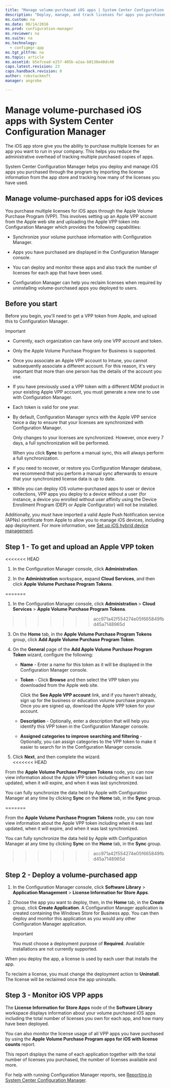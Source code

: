 ```yaml
---
title: "Manage volume-purchased iOS apps | System Center Configuration Manager"
description: "Deploy, manage, and track licenses for apps you purchased through the iOS app store."
ms.custom: na
ms.date: 08/14/2016
ms.prod: configuration-manager
ms.reviewer: na
ms.suite: na
ms.technology:
  - configmgr-app
ms.tgt_pltfrm: na
ms.topic: article
ms.assetid: b5e7cead-e257-405b-a2aa-b0130e48dc40
caps.latest.revision: 23
caps.handback.revision: 0
author: robstackmsftmanager: angrobe

---
```

# Manage volume-purchased iOS apps with System Center Configuration Manager


 The iOS app store give you the ability to purchase multiple licenses for an app you want to run in your company. This helps you reduce the administrative overhead of tracking multiple purchased copies of apps.  

 System Center Configuration Manager helps you deploy and manage iOS apps you purchased through the program by importing the license information from the app store and tracking how many of the licenses you have used.  

## Manage volume-purchased apps for iOS devices  
 You purchase multiple licenses for iOS apps through the Apple Volume Purchase Program (VPP). This involves setting up an Apple VPP account from the Apple web site and uploading the Apple VPP token into Configuration Manager which provides the following capabilities:  

-   Synchronize your volume purchase information with Configuration Manager.  

-   Apps you have purchased are displayed in the Configuration Manager console.  

-   You can deploy and monitor these apps and also track the number of licenses for each app that have been used.  

-   Configuration Manager can help you reclaim licenses when required by uninstalling volume-purchased apps you deployed to users.  

## Before you start  
 Before you begin, you'll need to get a VPP token from Apple, and upload this to Configuration Manager.  

> [!IMPORTANT]  
>  -   Currently, each organization can have only one VPP account and token.  
> -   Only the Apple Volume Purchase Program for Business is supported.  
> -   Once you associate an Apple VPP account to Intune, you cannot subsequently associate a different account. For this reason, it's very important that more than one person has the details of the account you use.  
> -   If you have previously used a VPP token with a different MDM product in your existing Apple VPP account, you must generate a new one to use with Configuration Manager.  
> -   Each token is valid for one year.  
> -   By default, Configuration Manager syncs with the Apple VPP service twice a day to ensure that your licenses are synchronized with Configuration Manager.  
>   
>      Only changes to your licenses are synchronized. However, once every 7 days, a full synchronization will be performed.  
>   
>      When you click **Sync** to perform a manual sync, this will always perform a full synchronization.  
> -   If you need to recover, or restore you Configuration Manager database, we recommend that you perform a manual sync afterwards to ensure that your synchronized license data is up to date.  
> -   While you can deploy iOS volume-purchased apps to user or device collections, VPP apps you deploy to a device without a user (for instance, a device you enrolled without user affinity using the Device Enrollment Program (DEP) or Apple Configurator) will not be installed.  

 Additionally, you must have imported a valid Apple Push Notification service (APNs) certificate from Apple to allow you to manage iOS devices, including app deployment. For more information, see [Set up iOS hybrid device management](../../mdm/deploy-use/set-up-ios-hybrid-device-management.md).  

## Step 1 - To get and upload an Apple VPP token  
<<<<<<< HEAD

1.  In the Configuration Manager console, click **Administration**.  

2.  In the **Administration** workspace, expand **Cloud Services**, and then click **Apple Volume Purchase Program Tokens**.   

=======
  
1.  In the Configuration Manager console, click **Administration** > **Cloud Services** > **Apple Volume Purchase Program Tokens**.   
  
>>>>>>> acc971a42f554274e05f665849fbd45a7148965d
3.  On the **Home** tab, in the **Apple Volume Purchase Program Tokens** group, click **Add Apple Volume Purchase Program Token**.  

4.  On the **General** page of the **Add Apple Volume Purchase Program Token** wizard, configure the following:   

    -   **Name** - Enter a name for this token as it will be displayed in the Configuration Manager console.  

    -   **Token** - Click **Browse** and then select the VPP token you downloaded from the Apple web site.  

         Click the **See Apple VPP account** link, and if you haven't already, sign up for the business or education volume purchase program. Once you are signed up, download the Apple VPP token for your account.  

    -   **Description** - Optionally, enter a description that will help you identify this VPP token in the Configuration Manager console.  

    -   **Assigned categories to improve searching and filtering** - Optionally, you can assign categories to the VPP token to make it easier to search for in the Configuration Manager console.  

5.  Click **Next**, and then complete the wizard.  
<<<<<<< HEAD

 From the **Apple Volume Purchase Program Tokens** node, you can now view information about the Apple VPP token including when it was last updated, when it will expire, and when it was last synchronized.

 You can fully synchronize the data held by Apple with Configuration Manager at any time by clicking **Sync** on the **Home** tab, in the **Sync** group.  

=======
  
From the **Apple Volume Purchase Program Tokens** node, you can now view information about the Apple VPP token including when it was last updated, when it will expire, and when it was last synchronized. 
  
You can fully synchronize the data held by Apple with Configuration Manager at any time by clicking **Sync** on the **Home** tab, in the **Sync** group.  
  
>>>>>>> acc971a42f554274e05f665849fbd45a7148965d
## Step 2 - Deploy a volume-purchased app  

1.  In the Configuration Manager console, click **Software Library** > **Application Management** > **License Information for Store Apps**.  

3.  Choose the app you want to deploy, then, in the **Home** tab, in the **Create** group, click **Create Application**.
A Configuration Manager application is created containing the Windows Store for Business app. You can then deploy and monitor this application as you would any other Configuration Manager application.

    > [!IMPORTANT]  
    > You must choose a deployment purpose of **Required**. Available installations are not currently supported.

 When you deploy the app, a license is used by each user that installs the app.  

 To reclaim a license, you must change the deployment action to **Uninstall**. The license will be reclaimed once the app uninstalls.  

## Step 3 - Monitor iOS VPP apps  
 The **License Information for Store Apps** node of the **Software Library** workspace displays information about your volume purchased iOS apps including the total number of licenses you own for each app, and how many have been deployed.

 You can also monitor the license usage of all VPP apps you have purchased by using the **Apple Volume Purchase Program apps for iOS with license counts** report.  

 This report displays the name of each application together with the total number of licenses you purchased, the number of licenses available and more.  

 For help with running Configuration Manager reports, see [Reporting in System Center Configuration Manager](../../core/servers/manage/reporting.md).  

